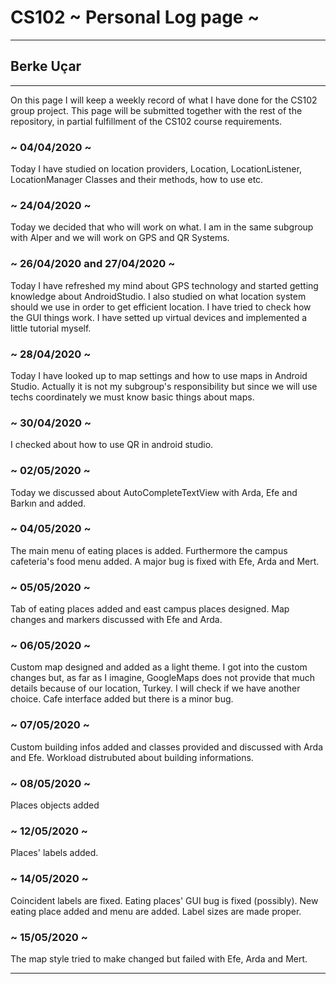 # CS102 ~ Personal Log page ~
****
## Berke Uçar
****

On this page I will keep a weekly record of what I have done for the CS102 group project. This page will be submitted together with the rest of the repository, in partial fulfillment of the CS102 course requirements.

### ~ 04/04/2020 ~
Today I have studied on location providers, Location, LocationListener, LocationManager Classes and their methods, how to use etc.

### ~ 24/04/2020 ~ 
Today we decided that who will work on what. I am in the same subgroup with Alper and we will work on GPS and QR Systems.

### ~ 26/04/2020 and 27/04/2020 ~ 
Today I have refreshed my mind about GPS technology and started getting knowledge about AndroidStudio. I also studied on what location system should we use in order to get efficient location. I have tried to check how the GUI things work. I have setted up virtual devices and implemented a little tutorial myself.
 
### ~ 28/04/2020 ~
Today I have looked up to map settings and how to use maps in Android Studio. Actually it is not my subgroup's responsibility but since we will use techs coordinately we must know basic things about maps. 


### ~ 30/04/2020 ~
I checked about how to use QR in android studio.

### ~ 02/05/2020 ~
Today we discussed about AutoCompleteTextView with Arda, Efe and Barkın and added.

### ~ 04/05/2020 ~
The main menu of eating places is added. Furthermore the campus cafeteria's food menu added. A major bug is fixed with Efe, Arda and Mert.

### ~ 05/05/2020 ~
Tab of eating places added and east campus places designed.
Map changes and markers discussed with Efe and Arda.

### ~ 06/05/2020 ~
Custom map designed and added as a light theme. 
I got into the custom changes but, as far as I imagine, GoogleMaps does not provide that much details because of our location, Turkey. I will check if we have another choice.
Cafe interface added but there is a minor bug.

### ~ 07/05/2020 ~
Custom building infos added and classes provided and discussed with Arda and Efe. 
Workload distrubuted about building informations.

### ~ 08/05/2020 ~
Places objects added 

### ~ 12/05/2020 ~
Places' labels added.

### ~ 14/05/2020 ~
Coincident labels are fixed.
Eating places' GUI bug is fixed (possibly).
New eating place added and menu are added.
Label sizes are made proper.

### ~ 15/05/2020 ~
The map style tried to make changed but failed with Efe, Arda and Mert.
****
